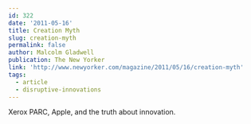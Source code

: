 ```yaml
---
id: 322
date: '2011-05-16'
title: Creation Myth
slug: creation-myth
permalink: false
author: Malcolm Gladwell
publication: The New Yorker
link: 'http://www.newyorker.com/magazine/2011/05/16/creation-myth'
tags:
  - article
  - disruptive-innovations
---
```

Xerox PARC, Apple, and the truth about innovation.
